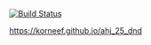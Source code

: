 [![Build Status](https://api.cirrus-ci.com/github/korneef/ahj_25_dnd.svg)](https://cirrus-ci.com/github/korneef/ahj_25_dnd)

https://korneef.github.io/ahj_25_dnd
